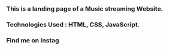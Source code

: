### This is a landing page of a Music streaming Website.

### Technologies Used : HTML, CSS, JavaScript.

### Find me on Instag